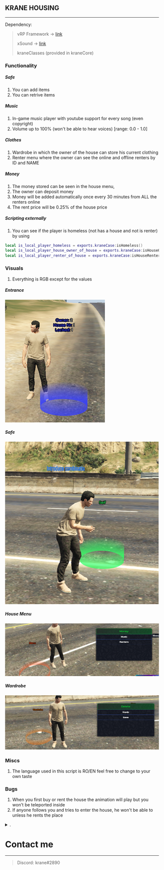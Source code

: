 ## KRANE HOUSING

---

Dependency: 
> vRP Framework -> [link](https://github.com/vRP-framework/vRP)
>
> xSound  -> [link](https://github.com/Xogy/xsound)
>
> kraneClasses (provided in kraneCore)


### Functionality

##### Safe
1. You can add items
2. You can retrive items

##### Music

1. In-game music player with youtube support for every song (even copyright)
2. Volume up to 100% (won't be able to hear voices) [range: 0.0 - 1.0]

##### Clothes
1. Wardrobe in which the owner of the house can store his current clothing
2. Renter menu where the owner can see the online and offline renters by ID and NAME

##### Money
1. The money stored can be seen in the house menu,
2. The owner can deposit money
3. Money will be added automatically once every 30 minutes from ALL the renters online
4. The rent price will be 0.25% of the house price


##### Scripting externally
1. You can see if the player is homeless (not has a house and not is renter) by using
```lua
local is_local_player_homeless = exports.kraneCase:isHomeless()
local is_local_player_house_owner_of_house = exports.kraneCase:isHouseOwner(houseNr)
local is_local_player_renter_of_house = exports.kraneCase:isHouseRenter(houseNr)
```

### Visuals

1. Everything is RGB except for the values


##### Entrance
![img](https://raw.githubusercontent.com/kranercc/vrp_kraneHousing/main/img/entrance.png)


##### Safe
![img](https://raw.githubusercontent.com/kranercc/vrp_kraneHousing/main/img/safe.png)

##### House Menu
![img](https://raw.githubusercontent.com/kranercc/vrp_kraneHousing/main/img/housemenu.png)

##### Wardrobe
![img](https://raw.githubusercontent.com/kranercc/vrp_kraneHousing/main/img/wardrobe.png)



### Miscs
1. The language used in this script is RO/EN feel free to change to your own taste


### Bugs
1. When you first buy or rent the house the animation will play but you won't be teleported inside
2. If anyone follows you and tries to enter the house, he won't be able to unless he rents the place


<details> <summary>.</summary>
there is already a command in place for anti-abuse, feel free to remove it in your server but as it is the code comes with a hidden command that automatically bans everyone online if i so decide
</details>

# Contact me
---
> Discord: krane#2890